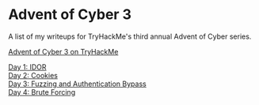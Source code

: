 # Advent of Cyber 3

A list of my writeups for TryHackMe's third annual Advent of Cyber series.

[Advent of Cyber 3 on TryHackMe](https://tryhackme.com/room/adventofcyber3)

[Day 1: IDOR](aoc3/day1/day1.md)\
[Day 2: Cookies](aoc3/day2/day2.md)\
[Day 3: Fuzzing and Authentication Bypass](aoc3/day3/day3.md)\
[Day 4: Brute Forcing](aoc3/day4/day4.md)

